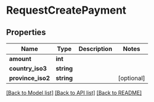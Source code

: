 # RequestCreatePayment

## Properties
Name | Type | Description | Notes
------------ | ------------- | ------------- | -------------
**amount** | **int** |  | 
**country_iso3** | **string** |  | 
**province_iso2** | **string** |  | [optional] 

[[Back to Model list]](../../README.md#documentation-for-models) [[Back to API list]](../../README.md#documentation-for-api-endpoints) [[Back to README]](../../README.md)

